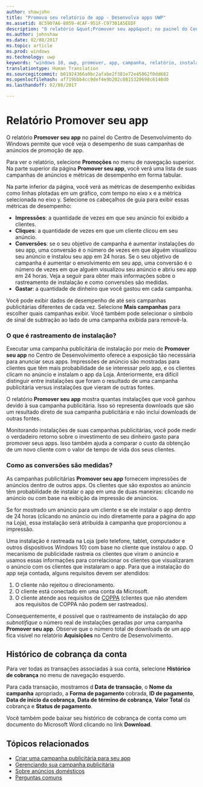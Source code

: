 ```yaml
---
author: shawjohn
title: "Promova seu relatório de app - Desenvolva apps UWP"
ms.assetid: 8C5907A6-8059-4CAF-951F-C97301A5EEDF
description: "O relatório &quot;Promover seu app&quot; no painel do Centro de Desenvolvimento do Windows permite que você veja o desempenho de suas campanhas de anúncios de promoção de app."
ms.author: johnshaw
ms.date: 02/08/2017
ms.topic: article
ms.prod: windows
ms.technology: uwp
keywords: "windows 10, uwp, promover, app, campanha, relatório, instalações"
translationtype: Human Translation
ms.sourcegitcommit: b01924366a0bc2afabe2f381e72e45862f0dd682
ms.openlocfilehash: af719bbb4cc9def4e9b202c8815320698c6148d0
ms.lasthandoff: 02/08/2017

---
```


# <a name="promote-your-app-report"></a>Relatório Promover seu app

O relatório **Promover seu app** no painel do Centro de Desenvolvimento do Windows permite que você veja o desempenho de suas campanhas de anúncios de promoção de app.

Para ver o relatório, selecione **Promoções** no menu de navegação superior. Na parte superior da página **Promover seu app**, você verá uma lista de suas campanhas de anúncios e métricas de desempenho em forma tabular.

Na parte inferior da página, você verá as métricas de desempenho exibidas como linhas plotadas em um gráfico, com tempo no eixo x e a métrica selecionada no eixo y. Selecione os cabeçalhos de guia para exibir essas métricas de desempenho:

-   **Impressões**: a quantidade de vezes em que seu anúncio foi exibido a clientes.
-   **Cliques**: a quantidade de vezes em que um cliente clicou em seu anúncio.
-   **Conversões**: se o seu objetivo de campanha é aumentar instalações do seu app, uma conversão é o número de vezes em que alguém visualizou seu anúncio e instalou seu app em 24 horas. Se o seu objetivo de campanha é aumentar o envolvimento em seu app, uma conversão é o número de vezes em que alguém visualizou seu anúncio e abriu seu app em 24 horas. Veja a seguir para obter mais informações sobre o rastreamento de instalação e como conversões são medidas.
-   **Gastar**: a quantidade de dinheiro que você gastou em cada campanha.

Você pode exibir dados de desempenho de até seis campanhas publicitárias diferentes de cada vez. Selecione **Mais campanhas** para escolher quais campanhas exibir. Você também pode selecionar o símbolo de sinal de subtração ao lado de uma campanha exibida para removê-la.

### <a name="what-is-install-tracking"></a>O que é rastreamento de instalação?

Executar uma campanha publicitária de instalação por meio de **Promover seu app** no Centro de Desenvolvimento oferece a exposição tão necessária para anunciar seus apps. Impressões de anúncio são mostradas para clientes que têm mais probabilidade de se interessar pelo app, e os clientes clicam no anúncio e instalam o app da Loja. Anteriormente, era difícil distinguir entre instalações que foram o resultado de uma campanha publicitária versus instalações que vieram de outras fontes.

O relatório **Promover seu app** mostra quantas instalações que você ganhou devido à sua campanha publicitária. Isso só representa downloads que são um resultado direto de sua campanha publicitária e não inclui downloads de outras fontes.

Monitorando instalações de suas campanhas publicitárias, você pode medir o verdadeiro retorno sobre o investimento de seu dinheiro gasto para promover seus apps. Isso também ajuda a comparar o custo da obtenção de um novo cliente com o valor de tempo de vida dos seus clientes.

### <a name="how-are-conversions-measured"></a>Como as conversões são medidas?

As campanhas publicitárias **Promover seu app** fornecem impressões de anúncios dentro de outros apps. Os clientes que são expostos ao anúncio têm probabilidade de instalar o app em uma de duas maneiras: clicando no anúncio ou com base na exibição da impressão de anúncios.

Se for mostrado um anúncio para um cliente e se ele instalar o app dentro de 24 horas (clicando no anúncio ou indo diretamente para a página do app na Loja), essa instalação será atribuída à campanha que proporcionou a impressão.

Uma instalação é rastreada na Loja (pelo telefone, tablet, computador e outros dispositivos Windows 10) com base no cliente que instalou o app. O mecanismo de publicidade rastreia os clientes que viram o anúncio e usamos essas informações para correlacionar os clientes que visualizaram o anúncio com os clientes que instalaram o app. Para que a instalação do app seja contada, alguns requisitos devem ser atendidos:

1.  O cliente não rejeitou o direcionamento.
2.  O cliente está conectado em uma conta da Microsoft.
3.  O cliente atende aos requisitos de [COPPA](http://go.microsoft.com/fwlink?LinkId=536558) (clientes que não atendem aos requisitos de COPPA não podem ser rastreados).

Consequentemente, é possível que o rastreamento de instalação do app *subnotifique* o número real de instalações geradas por uma campanha **Promover seu app**. Observe que o número total de downloads de um app fica visível no relatório **Aquisições** no Centro de Desenvolvimento.

## <a name="account-billing-history"></a>Histórico de cobrança da conta

Para ver todas as transações associadas à sua conta, selecione **Histórico de cobrança** no menu de navegação esquerdo.

Para cada transação, mostramos d **Data de transação**, o **Nome da campanha** apropriado, a **Forma de pagamento** cobrada, **ID de pagamento**, **Data de início da cobrança**, **Data de término de cobrança**, **Valor Total** da cobrança e **Status de pagamento**.

Você também pode baixar seu histórico de cobrança de conta como um documento do Microsoft Word clicando no link **Download**.

## <a name="related-topics"></a>Tópicos relacionados

* [Criar uma campanha publicitária para seu app](create-an-ad-campaign-for-your-app.md)
* [Gerenciando sua campanha publicitária](managing-your-ad-campaign.md)
* [Sobre anúncios domésticos](about-house-ads.md)
* [Perguntas comuns](common-questions.md)
 

 

